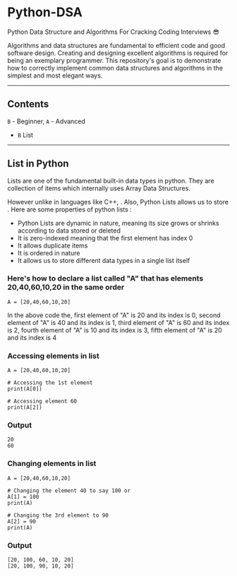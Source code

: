 # Python-DSA
Python Data Structure and Algorithms For Cracking Coding Interviews 😎

Algorithms and data structures are fundamental to efficient code and good software design. Creating and designing excellent algorithms is required for being an exemplary programmer. This repository's goal is to demonstrate how to correctly implement common data structures and algorithms in the simplest and most elegant ways.

---
## Contents
`B` - Beginner, `A` - Advanced
* `B` List
<!--

* 
* `B` [Linked List](src/data-structures/linked-list)
* `B` [Doubly Linked List](src/data-structures/doubly-linked-list)
* `B` [Queue](src/data-structures/queue)
* `B` [Stack](src/data-structures/stack)
* `B` [Hash Table](src/data-structures/hash-table)
* `B` [Heap](src/data-structures/heap) - max and min heap versions
* `B` [Priority Queue](src/data-structures/priority-queue)
* `A` [Trie](src/data-structures/trie)
* `A` [Tree](src/data-structures/tree)
  * `A` [Binary Search Tree](src/data-structures/tree/binary-search-tree)
  * `A` [AVL Tree](src/data-structures/tree/avl-tree)
  * `A` [Red-Black Tree](src/data-structures/tree/red-black-tree)
  * `A` [Segment Tree](src/data-structures/tree/segment-tree) - with min/max/sum range queries examples
  * `A` [Fenwick Tree](src/data-structures/tree/fenwick-tree) (Binary Indexed Tree)
* `A` [Graph](src/data-structures/graph) (both directed and undirected)
* `A` [Disjoint Set](src/data-structures/disjoint-set)
* `A` [Bloom Filter](src/data-structures/bloom-filter)

-->

---

## List in Python
Lists are one of the fundamental built-in data types in python. They are collection of items which internally uses Array Data Structures. 

However unlike in languages like C++, . Also, Python Lists allows us to store .
Here are some properties of python lists :
* Python Lists are dynamic in nature, meaning its size grows or shrinks according to data stored or deleted
* It is zero-indexed meaning that the first element has index 0
* It allows duplicate items
* It is ordered in nature
* It allows us to store different data types in a single list itself

### Here's how to declare a list called "A" that has elements 20,40,60,10,20 in the same order
```
A = [20,40,60,10,20]
```
In the above code the,
first element of "A" is 20 and its index is 0, second element of "A" is 40 and its index is 1, third element of "A" is 60 and its index is 2, 
fourth element of "A" is 10 and its index is 3, fifth element of "A" is 20 and its index is 4

### Accessing elements in list
```
A = [20,40,60,10,20]

# Accessing the 1st element 
print(A[0])

# Accessing element 60
print(A[2])
```
### Output
```
20
60
```

### Changing elements in list
```
A = [20,40,60,10,20]

# Changing the element 40 to say 100 or
A[1] = 100
print(A)

# Changing the 3rd element to 90 
A[2] = 90
print(A)
```
### Output
```
[20, 100, 60, 10, 20]
[20, 100, 90, 10, 20]
```


